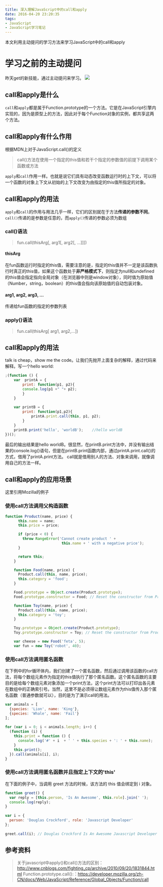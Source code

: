 ```yaml
---
title: 深入理解JavaScript中的call和apply
date: 2016-04-20 23:20:35
tags:
- JavaScript
- JavaScript学习笔记
---
```

本文利用主动提问的学习方法来学习JavaScript中的call和apply
<!-- more -->
#  学习之前的主动提问
昨天get的新技能，通过主动提问来学习。
![](http://7xr6yj.com1.z0.glb.clouddn.com/aritcle-review-insight-3.png)
## call和apply是什么
`call`和`apply`都是属于Function.prototype的一个方法。它是在JavaScript引擎内实现的，因为是原型上的方法，因此对于每个Function对象的实例，都共享这两个方法。
## call和apply有什么作用
根据MDN上对于JavaScript.call()的定义
> call()方法在使用一个指定的this值和若干个指定的参数值的前提下调用某个函数或方法

`apply`和`call`作用一样。也就是说它们具有动态改变函数运行时的上下文，可以将一个函数的对象上下文从初始的上下文改变为由指定的this值所指定的对象。
## call和apply的用法
`apply`和`call`的作用与用法几乎一样，它们的区别就在于方法**传递的参数不同**。`call()`传递的是参数是任意的，而`apply()`传递的参数必须为数组
### call()语法
> fun.call(thisArg[, arg1[, arg2[, ...]]])

#### thisArg
在fun函数运行时指定的this值，需要注意的是，指定的this值并不一定是该函数执行时真正的this值，如果这个函数处于**非严格模式下**，则指定为null和undefined的this值会指定指向全局对象（在浏览器中则是window对象），同时值为原始值（Number，string，boolean）的this值会指向该原始值的自动包装对象。

#### arg1, arg2, arg3, ...
传递给fun函数的指定的参数列表
### apply()语法
> fun.call(thisArg[ arg1, arg2,...])

## call和apply的用法
talk is cheap，show me the code。让我们先抛开上面复杂的解释，通过代码来解释。写一个hello world:
```javascript
;(function () {
	var  printA = {
		print: function(p1, p2){
		console.log(p1 +" "+ p2);
		}
	}
	
	var printB = {
		print: function(p1,p2){
			printA.print.call(this, p1, p2);	
		}	
	}
	printB.print('hello', 'worldB');	//hello worldB
})();
```
最后的输出结果是hello worldB。很显然，在printB.print方法中，并没有输出结果的console.log()语句，但是在printB.print函数内部，通过printA.print.call()的方式，借用了printA.print方法。
call就是借用别人的方法、对象来调用，就像调用自己的方法一样。
## call和apply的应用场景
这里引用Mozilla的例子
### 使用call方法调用父构造函数
```javascript
function Product(name, price) {
	  this.name = name;
	  this.price = price;

	  if (price < 0) {
	    throw RangeError('Cannot create product ' +
	                      this.name + ' with a negative price');
	  }

	  return this;
	}

	function Food(name, price) {
	  Product.call(this, name, price);
	  this.category = 'food';
	}

	Food.prototype = Object.create(Product.prototype);
	Food.prototype.constructor = Food; // Reset the constructor from Product to Food

	function Toy(name, price) {
	  Product.call(this, name, price);
	  this.category = 'toy';
	}

	Toy.prototype = Object.create(Product.prototype);
	Toy.prototype.constructor = Toy; // Reset the constructor from Product to Toy

	var cheese = new Food('feta', 5);
	var fun = new Toy('robot', 40);
```
### 使用call方法调用匿名函数
在下例中的for循环体内，我们创建了一个匿名函数，然后通过调用该函数的call方法，将每个数组元素作为指定的this值执行了那个匿名函数。这个匿名函数的主要目的是给每个数组元素对象添加一个print方法，这个print方法可以打印出各元素在数组中的正确索引号。当然，这里不是必须得让数组元素作为this值传入那个匿名函数（普通参数就可以），目的是为了演示call的用法。
```javascript
var animals = [
  {species: 'Lion', name: 'King'},
  {species: 'Whale', name: 'Fail'}
];
 
for (var i = 0; i < animals.length; i++) {
  (function (i) {
    this.print = function () {
      console.log('#' + i  + ' ' + this.species + ': ' + this.name);
    }
    this.print();
  }).call(animals[i], i);
}
```

### 使用call方法调用匿名函数并且指定上下文的'this'
在下面的例子中，当调用 greet 方法的时候，该方法的 this 值会绑定到 i 对象。

```javascript
function greet() {
  var reply = [this.person, 'Is An Awesome', this.role].join(' ');
  console.log(reply);
}
 
var i = {
  person: 'Douglas Crockford', role: 'Javascript Developer'
};
 
greet.call(i); // Douglas Crockford Is An Awesome Javascript Developer
```

## 参考资料
>关于javascript中apply()和call()方法的区别：http://www.cnblogs.com/fighting_cp/archive/2010/09/20/1831844.html
>Function.prototype.call():：https://developer.mozilla.org/zh-CN/docs/Web/JavaScript/Reference/Global_Objects/Function/call